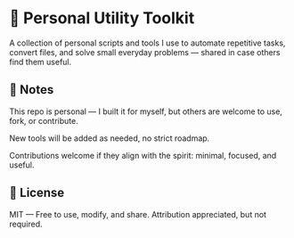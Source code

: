 # 🔧 Personal Utility Toolkit

A collection of personal scripts and tools I use to automate repetitive tasks, convert files, and solve small everyday problems — shared in case others find them useful.

## 📌 Notes

This repo is personal — I built it for myself, but others are welcome to use, fork, or contribute.

New tools will be added as needed, no strict roadmap.

Contributions welcome if they align with the spirit: minimal, focused, and useful.

## 📄 License

MIT — Free to use, modify, and share. Attribution appreciated, but not required.
